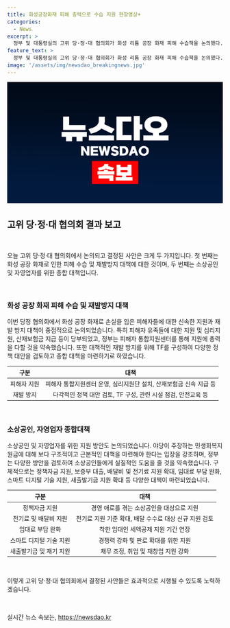 ```yaml
---
title: 화성공장화재 피해 총력으로 수습 지원 현장영상+
categories:
  - News
excerpt: >
  정부 및 대통령실의 고위 당·정·대 협의회가 화성 리튬 공장 화재 피해 수습책을 논의했다. 피해자 지원과 재발방지 대책 강조하며, 소상공인 지원 방안과 보이스피싱 및 불법 사금융 근절 방안도 논의되었다. 피해자 통합지원센터 운영과 공무원 일대일 배정, 소방시설 기준 검토 등 피해 수습 대책을 강조했고, 소상공인을 위한 정책자금 및 보증부 대출 확대, 보이스피싱 집중 수사 등 구체적인 정책 방향이 발표되었다.
feature_text: >
  정부 및 대통령실의 고위 당·정·대 협의회가 화성 리튬 공장 화재 피해 수습책을 논의했다. 피해자 지원과 재발방지 대책 강조하며, 소상공인 지원 방안과 보이스피싱 및 불법 사금융 근절 방안도 논의되었다. 피해자 통합지원센터 운영과 공무원 일대일 배정, 소방시설 기준 검토 등 피해 수습 대책을 강조했고, 소상공인을 위한 정책자금 및 보증부 대출 확대, 보이스피싱 집중 수사 등 구체적인 정책 방향이 발표되었다.
image: '/assets/img/newsdao_breakingnews.jpg'
---
```


<p><img src="/assets/img/newsdao_breakingnews.jpg" alt="firstkoreanews 속보" /></p>

<h2 data-ke-size="size26">고위 당·정·대 협의회 결과 보고</h2>

<p data-ke-size="size16">&nbsp;</p>

<p data-ke-size="size16">오늘 고위 당·정·대 협의회에서 논의되고 결정된 사안은 크게 두 가지입니다. 첫 번째는 화성 공장 화재로 인한 피해 수습 및 재발방지 대책에 대한 것이며, 두 번째는 소상공인 및 자영업자를 위한 종합 대책입니다.</p>

<p data-ke-size="size16">&nbsp;</p>

<h3 data-ke-size="size24">화성 공장 화재 피해 수습 및 재발방지 대책</h3>

<p data-ke-size="size16">이번 당정 협의회에서 화성 공장 화재로 손실을 입은 피해자들에 대한 신속한 지원과 재발 방지 대책이 중점적으로 논의되었습니다. 특히 피해자 유족들에 대한 지원 및 심리지원, 산재보험금 지급 등이 당부되었고, 정부는 피해자 통합지원센터를 통해 지원에 총력을 다할 것을 약속했습니다. 또한 대책적인 재발 방지를 위해 TF를 구성하여 다양한 정책 대안을 검토하고 종합 대책을 마련하기로 하였습니다.</p>

<table>
    <thead>
        <tr>
            <th style="text-align: center;">구분</th>
            <th style="text-align: center;">대책</th>
        </tr>
    </thead>
    <tbody>
        <tr>
            <td style="text-align: center;">피해자 지원</td>
            <td style="text-align: center;">피해자 통합지원센터 운영, 심리지원단 설치, 산재보험금 신속 지급 등</td>
        </tr>
        <tr>
            <td style="text-align: center;">재발 방지</td>
            <td style="text-align: center;">다각적인 정책 대안 검토, TF 구성, 관련 시설 점검, 안전교육 등</td>
        </tr>
    </tbody>
</table>

<p data-ke-size="size16">&nbsp;</p>

<h3 data-ke-size="size24">소상공인, 자영업자 종합대책</h3>

<p data-ke-size="size16">소상공인 및 자영업자를 위한 지원 방안도 논의되었습니다. 야당이 주장하는 민생회복지원금에 대해 보다 구조적이고 근본적인 대책을 마련해야 한다는 입장을 강조하며, 정부는 다양한 방안을 검토하여 소상공인들에게 실질적인 도움을 줄 것을 약속했습니다. 구체적으로는 정책자금 지원, 보증부 대출, 배달비 및 전기료 지원 확대, 임대료 부담 완화, 스마트 디지털 기술 지원, 새출발기금 지원 확대 등 다양한 대책이 마련되었습니다.</p>

<table>
    <thead>
        <tr>
            <th style="text-align: center;">구분</th>
            <th style="text-align: center;">대책</th>
        </tr>
    </thead>
    <tbody>
        <tr>
            <td style="text-align: center;">정책자금 지원</td>
            <td style="text-align: center;">경영 애로를 겪는 소상공인을 대상으로 지원</td>
        </tr>
        <tr>
            <td style="text-align: center;">전기료 및 배달비 지원</td>
            <td style="text-align: center;">전기료 지원 기준 확대, 배달 수수료 대상 신규 지원 검토</td>
        </tr>
        <tr>
            <td style="text-align: center;">임대료 부담 완화</td>
            <td style="text-align: center;">착한 임대인 세액공제 지원 기간 연장</td>
        </tr>
        <tr>
            <td style="text-align: center;">스마트 디지털 기술 지원</td>
            <td style="text-align: center;">경쟁력 강화 및 판로 확대를 위한 지원</td>
        </tr>
        <tr>
            <td style="text-align: center;">새출발기금 및 재기 지원</td>
            <td style="text-align: center;">채무 조정, 취업 및 재창업 지원 강화</td>
        </tr>
    </tbody>
</table>

<p data-ke-size="size16">&nbsp;</p>

<p data-ke-size="size16">이렇게 고위 당·정·대 협의회에서 결정된 사안들은 효과적으로 시행될 수 있도록 노력하겠습니다.</p>

<p data-ke-size="size16">&nbsp;</p>
실시간 뉴스 속보는, <a href="https://newsdao.kr" rel="dofollow">https://newsdao.kr</a>


